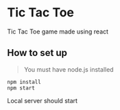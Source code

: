 # Tic Tac Toe 
Tic Tac Toe game made using react
## How to set up
> You must have node.js installed
```
npm install
npm start
```
Local server should start 
